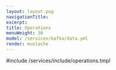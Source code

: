 ```yaml
---
layout: layout.pug
navigationTitle:
excerpt:
title: Operations
menuWeight: 30
model: /services/kafka/data.yml
render: mustache
---
```


#include /services/include/operations.tmpl
